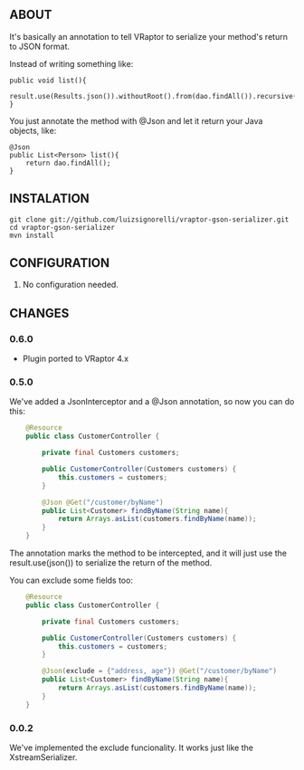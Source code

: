 ## ABOUT

It's basically an annotation to tell VRaptor to serialize your method's return to JSON format.

Instead of writing something like:

	public void list(){
		result.use(Results.json()).withoutRoot().from(dao.findAll()).recursive().serialize();
	}

You just annotate the method with @Json and let it return your Java objects, like:

	@Json
	public List<Person> list(){
		return dao.findAll();
	}

## INSTALATION

    git clone git://github.com/luizsignorelli/vraptor-gson-serializer.git
    cd vraptor-gson-serializer
    mvn install

## CONFIGURATION

1. No configuration needed.

## CHANGES

### 0.6.0

* Plugin ported to VRaptor 4.x


### 0.5.0

We've added a JsonInterceptor and a @Json annotation, so now you can do this:

```java
    @Resource
    public class CustomerController {

        private final Customers customers;

        public CustomerController(Customers customers) {
            this.customers = customers;
        }

        @Json @Get("/customer/byName")
        public List<Customer> findByName(String name){
            return Arrays.asList(customers.findByName(name));
        }
    }
```

The annotation marks the method to be intercepted, and it will just use the result.use(json()) to serialize the return of the method.

You can exclude some fields too:

```java
    @Resource
    public class CustomerController {

        private final Customers customers;

        public CustomerController(Customers customers) {
            this.customers = customers;
        }

        @Json(exclude = {"address, age"}) @Get("/customer/byName")
        public List<Customer> findByName(String name){
            return Arrays.asList(customers.findByName(name));
        }
    }
```

### 0.0.2

We've implemented the exclude funcionality. It works just like the XstreamSerializer.